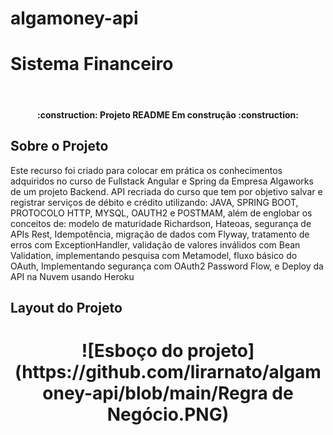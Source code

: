 # algamoney-api

<h1>Sistema Financeiro</h1>
<br>

<h4 align="center">
  :construction: Projeto README Em construção :construction:
</h4>

<h2>Sobre o Projeto</h2>
<p>Este recurso foi criado para colocar em prática os conhecimentos adquiridos no curso de Fullstack Angular e Spring da Empresa Algaworks de um projeto Backend. 
  API recriada do curso que tem por objetivo salvar e registrar serviços de débito e crédito utilizando: JAVA, SPRING BOOT, PROTOCOLO HTTP, MYSQL, OAUTH2 e POSTMAM, além de englobar os conceitos de: modelo de maturidade Richardson, Hateoas, segurança de APIs Rest, Idempotência, migração de dados com Flyway, tratamento de erros com ExceptionHandler, validação de valores inválidos com Bean Validation, implementando pesquisa com Metamodel, fluxo básico do OAuth, Implementando segurança com OAuth2 Password Flow,  e Deploy da API na Nuvem usando Heroku<p/>
  
  <h2>Layout do Projeto</h2> 
  <h1 align="center">
  ![Esboço do projeto](https://github.com/lirarnato/algamoney-api/blob/main/Regra de Negócio.PNG)    
  </h1>
